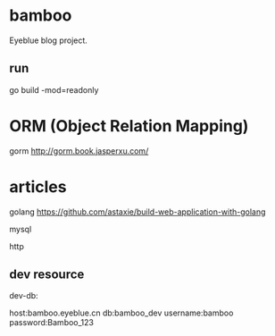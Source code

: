 # bamboo
Eyeblue blog project.


## run
go build -mod=readonly


# ORM (Object Relation Mapping)
gorm
http://gorm.book.jasperxu.com/

# articles
golang
https://github.com/astaxie/build-web-application-with-golang

mysql

http

## dev resource
dev-db:

host:bamboo.eyeblue.cn
db:bamboo_dev
username:bamboo
password:Bamboo_123
